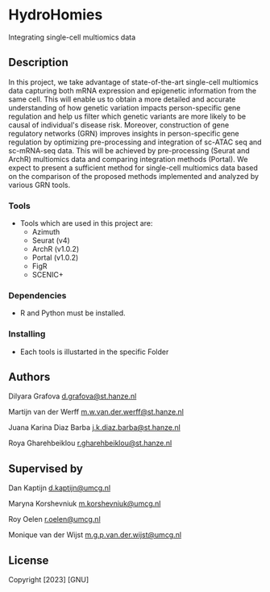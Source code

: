 # HydroHomies
Integrating single-cell multiomics data
## Description
In this project, we take advantage of state-of-the-art single-cell multiomics data capturing both mRNA expression and epigenetic information from the same cell. This will enable us to obtain a more detailed and accurate understanding of how genetic variation impacts person-specific gene regulation and help us filter which genetic variants are more likely to be causal of individual's disease risk. Moreover, construction of gene regulatory networks (GRN) improves insights in person-specific gene regulation by optimizing pre-processing and integration of sc-ATAC seq and sc-mRNA-seq data. This will be achieved by pre-processing (Seurat and ArchR) multiomics data and comparing integration methods (Portal). We expect to present a sufficient method for single-cell multiomics data based on the comparison of the proposed methods implemented and analyzed by various GRN tools. 
### Tools 
* Tools which are used in this project are: 
    - Azimuth 
    - Seurat (v4) 
    - ArchR (v1.0.2)  
    - Portal (v1.0.2) 
    - FigR  
    - SCENIC+ 
  
### Dependencies

* R and Python must be installed.

### Installing

* Each tools is illustarted in the specific Folder 


## Authors
Dilyara Grafova
d.grafova@st.hanze.nl

Martijn van der Werff 
m.w.van.der.werff@st.hanze.nl

Juana Karina Diaz Barba
j.k.diaz.barba@st.hanze.nl

Roya Gharehbeiklou
r.gharehbeiklou@st.hanze.nl



## Supervised by

Dan Kaptijn 
d.kaptijn@umcg.nl

Maryna Korshevniuk 
m.korshevniuk@umcg.nl

Roy Oelen 
r.oelen@umcg.nl

Monique van der Wijst 
m.g.p.van.der.wijst@umcg.nl


## License
Copyright [2023] [GNU]